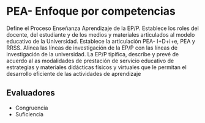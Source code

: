 # PEA- Enfoque por competencias

Define el Proceso Enseñanza Aprendizaje de la EP/P. Establece los roles del docente, del estudiante y de los medios y materiales articulados al modelo educativo de la Universidad. Establece la articulación PEA- I+D+i+e, PEA y RRSS. Alinea las líneas de investigación de la EP/P con las líneas de investigación de la universidad. La EP/P tipifica, describe y prevé de acuerdo al as modalidades de prestación de servicio educativo de estrategias y materiales didácticas físicos y virtuales que le permitan el desarrollo eficiente de las actividades de aprendizaje

## Evaluadores
* Congruencia
* Suficiencia
